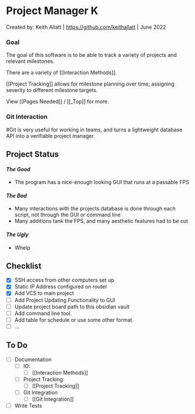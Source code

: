 # Project Manager K
Created by: Keith Allatt | https://github.com/keithallatt | June 2022

### Goal
The goal of this software is to be able to track a variety of projects and relevant milestones. 

There are a variety of [[Interaction Methods]].

[[Project Tracking]] allows for milestone planning over time; assigning severity to different milestone targets.

View [[Pages Needed]] / [[_Top]] for more.

### Git Interaction
#Git is very useful for working in teams, and turns a lightweight database API into a verifiable project manager. 

## Project Status
####  *The Good*
- The program has a nice-enough looking GUI that runs at a passable FPS
#### *The Bad*
- Many interactions with the projects database is done through each script, not through the GUI or command line
- Many additions tank the FPS, and many aesthetic features had to be cut
#### *The Ugly*
- Whelp

## Checklist
- [x] SSH access from other computers set up
- [x] Static IP Address configured on router
- [x] Add VCS to main project
- [ ] Add Project Updating Functionality to GUI
- [ ] Update project board path to this obsidian vault
- [ ] Add command line tool.
- [ ] Add table for schedule or use some other format.
- [ ] ...

## To Do
- [ ] Documentation
	- [ ] IO:
		- [ ] [[Interaction Methods]]
	- [ ] Project Tracking:
		- [ ] [[Project Tracking]]
	- [ ] Git Integration
		- [ ] [[Git Integration]]
- [ ] Write Tests